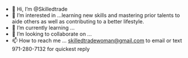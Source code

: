 - 👋 Hi, I’m @Skilledtrade
- 👀 I’m interested in ...learning new skills and mastering prior talents to aide others as well as contributing to a better lifestyle.
- 🌱 I’m currently learning ...
- 💞️ I’m looking to collaborate on ...
- 📫 How to reach me ... skilledtradewoman@gmail.com to email or text 971-280-7132 for quickest reply

<!---
Skilledtrade/Skilledtrade is a ✨ special ✨ repository because its `README.md` (this file) appears on your GitHub profile.
You can click the Preview link to take a look at your changes.
--->
